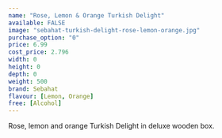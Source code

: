 ```yaml
---
name: "Rose, Lemon & Orange Turkish Delight"
available: FALSE
image: "sebahat-turkish-delight-rose-lemon-orange.jpg"
purchase_option: "0"
price: 6.99
cost_price: 2.796
width: 0
height: 0
depth: 0
weight: 500
brand: Sebahat
flavour: [Lemon, Orange]
free: [Alcohol]
---
```

Rose, lemon and orange Turkish Delight in deluxe wooden box.
